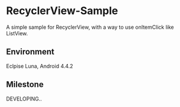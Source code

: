 RecyclerView-Sample
===================

A simple sample for RecyclerView, with a way to use onItemClick like ListView.

## Environment
Eclpise Luna, Android 4.4.2

## Milestone
DEVELOPING..
